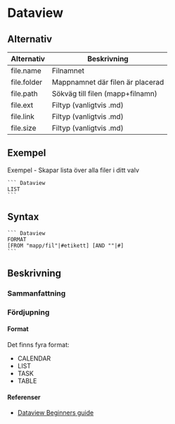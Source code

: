 # Dataview

## Alternativ

| Alternativ   | Beskrivning                        |
|--------------|------------------------------------|
| file.name    | Filnamnet                          |
| file.folder  | Mappnamnet där filen är placerad   |
| file.path    | Sökväg till filen (mapp+filnamn)   |
| file.ext     | Filtyp (vanligtvis .md)            |
| file.link     | Filtyp (vanligtvis .md)            |
| file.size     | Filtyp (vanligtvis .md)            |

## Exempel

Exempel - Skapar lista över alla filer i ditt valv
~~~ Dataview
``` Dataview
LIST
```
~~~

## Syntax

~~~ Dataview
``` Dataview
FORMAT
[FROM "mapp/fil"|#etikett] [AND ""|#] 
```
~~~


## Beskrivning

### Sammanfattning

### Fördjupning

#### Format

Det finns fyra format:

- CALENDAR
- LIST
- TASK
- TABLE

#### Referenser
- [Dataview Beginners guide](https://obsidian.rocks/dataview-in-obsidian-a-beginners-guide/)
